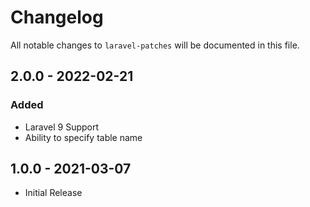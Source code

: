 # Changelog

All notable changes to `laravel-patches` will be documented in this file.

## 2.0.0 - 2022-02-21

### Added

- Laravel 9 Support
- Ability to specify table name

## 1.0.0 - 2021-03-07

- Initial Release
